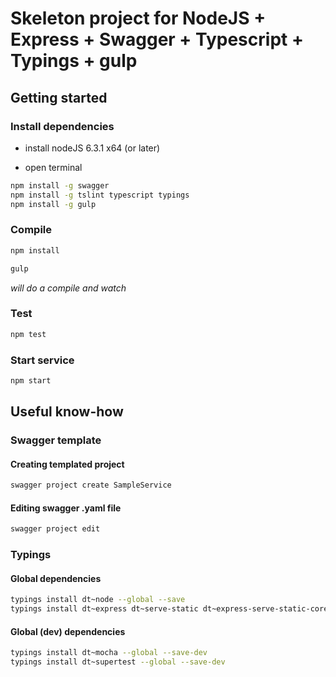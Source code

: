 # Skeleton project for NodeJS + Express + Swagger + Typescript + Typings + gulp

## Getting started

### Install dependencies
- install nodeJS 6.3.1 x64 (or later)

- open terminal

```bash
npm install -g swagger
npm install -g tslint typescript typings
npm install -g gulp
```

### Compile

```bash
npm install

gulp
```
*will do a compile and watch*

### Test

```bash
npm test
```

### Start service

```bash
npm start
```

## Useful know-how

### Swagger template

#### Creating templated project
```bash
swagger project create SampleService
```

#### Editing swagger .yaml file
```bash
swagger project edit
```

### Typings

#### Global dependencies

```bash
typings install dt~node --global --save
typings install dt~express dt~serve-static dt~express-serve-static-core --global --save
```

#### Global (dev) dependencies

```bash
typings install dt~mocha --global --save-dev
typings install dt~supertest --global --save-dev
```
